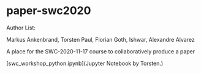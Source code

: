 # paper-swc2020

Author List:

Markus Ankenbrand, Torsten Paul, Florian Goth, Ishwar, Alexandre Alvarez

A place for the SWC-2020-11-17 course to collaboratively produce a paper

[swc_workshop_python.ipynb](Jupyter Notebook by Torsten.)

